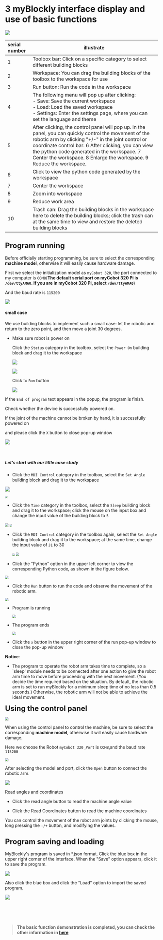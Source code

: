 # 3 myBlockly interface display and use of basic functions

<img src="../../../../resources/5-BasicApplication/5.2.1/pi/img/interface/1.png" />





| serial number | illustrate                                                   |
| :------------ | ------------------------------------------------------------ |
| 1             | Toolbox bar: Click on a specific category to select different building blocks |
| 2             | Workspace: You can drag the building blocks of the toolbox to the workspace for use |
| 3             | Run button: Run the code in the workspace                    |
| 4             | The following menu will pop up after clicking:<br /> - Save: Save the current workspace<br /> - Load: Load the saved workspace<br /> - Settings: Enter the settings page, where you can set the language and theme |
| 5             | After clicking, the control panel will pop up. In the panel, you can quickly control the movement of the robotic arm by clicking "+/-" in the joint control or coordinate control bar. 6 After clicking, you can view the python code generated in the workspace. 7 Center the workspace. 8 Enlarge the workspace. 9 Reduce the workspace. |
| 6             | Click to view the python code generated by the workspace     |
| 7             | Center the workspace                                         |
| 8             | Zoom into workspace                                          |
| 9             | Reduce work area                                             |
| 10            | Trash can: Drag the building blocks in the workspace here to delete the building blocks; click the trash can at the same time to view and restore the deleted building blocks |





## **<font size=5>Program running</font>**

Before officially starting programming, be sure to select the corresponding **machine model**, otherwise it will easily cause hardware damage.

First  we select the initialization model as `myCobot 320`, the port connected to my computer is `COM8`(**The default serial port on myCobot 320 Pi is `/dev/ttyAMA0`. If you are in myCobot 320 Pi, select  `/dev/ttyAMA0`**)

And the baud rate is `115200`

![](../../../../resources/5-BasicApplication/5.2.1/pi/img/interface/2.png)



#### small case

We use building blocks to implement such a small case: let the robotic arm return to the zero point, and then move a joint 30 degrees.

- Make sure robot is power on

  Click the `Status` category in the toolbox, select the `Power On` building block and drag it to the workspace

  ![](../../../../resources/5-BasicApplication/5.2.1/pi/img/power_on1.png)





  ![](../../../../resources/5-BasicApplication/5.2.1/pi/img/power_on2.png)



  Click to `Run` button

  ![](../../../../resources/5-BasicApplication/5.2.1/pi/img/power_on3.png)



If the `End of program` text appears in the popup, the program is finish.

Check whether the device is successfully powered on.

If the joint of the machine cannot be broken by hand, it is successfully powered on



and please click the `X` button to close  pop-up window

![](../../../../resources/5-BasicApplication/5.2.1/pi/img/power_on_finish.png)

​



##### Let's start with our little case study

- Click the `MDI Control` category in the toolbox, select the `Set Angle` building block and drag it to the workspace

![](../../../../resources/5-BasicApplication/5.2.1/pi/img/interface/小案例1.png)

<img src="../../../../resources/5-BasicApplication/5.2.1/pi/img/interface/小案例2.png" style="zoom:50%;" />

- Click the `Time` category in the toolbox, select the `Sleep` building block and drag it to the workspace; click the mouse on the input box and change the input value of the building block to `5`

<img src="../../../../resources/5-BasicApplication/5.2.1/pi/img/interface/小案例3.png" style="zoom:67%;" />

<img src="../../../../resources/5-BasicApplication/5.2.1/pi/img/interface/小案例4.png" style="zoom: 50%;" />

- Click the `MDI Control` category in the toolbox again, select the `Set Angle` building block and drag it to the workspace; at the same time, change the input value of `J1` to 30

  <img src="../../../../resources/5-BasicApplication/5.2.1/pi/img/interface/小案例5.png" style="zoom: 50%;" />



  <img src="../../../../resources/5-BasicApplication/5.2.1/pi/img/interface/小案例6.png" style="zoom: 67%;" />





- Click the "Python" option in the upper left corner to view the corresponding Python code, as shown in the figure below.

<img src="../../../../resources/5-BasicApplication/5.2.1/pi/img/interface/小案例代码.png" style="zoom:67%;" />



- Click the `Run` button to run the code and observe the movement of the robotic arm.

<img src="../../../../resources/5-BasicApplication/5.2.1/pi/img/interface/run.png" style="zoom:67%;" />



- Program is running

  <img src="../../../../resources/5-BasicApplication/5.2.1/pi/img/interface/run1.png" style="zoom:67%;" />

- The program ends

  <img src="../../../../resources/5-BasicApplication/5.2.1/pi/img/interface/run2.png" style="zoom:67%;" />



- Click the `x` button in the upper right corner of the run pop-up window to close the pop-up window



**Notice**:

- The program to operate the robot arm takes time to complete, so a `sleep' module needs to be connected after one action to give the robot arm time to move before proceeding with the next movement. (You decide the time required based on the situation. By default, the robotic arm is set to run myBlockly for a minimum sleep time of no less than 0.5 seconds.) Otherwise, the robotic arm will not be able to achieve the ideal movement.



**<font size=5>Using the control panel</font>**



<img src="../../../../resources/5-BasicApplication/5.2.1/pi/img/interface/open_qm.png" style="zoom:67%;" />







When using the control panel to control the machine, be sure to select the corresponding **machine model**, otherwise it will easily cause hardware damage.



Here we choose the Robot `myCobot 320` ,`Port` is `COM8`,and the baud rate `115200`

<img src="../../../../resources/5-BasicApplication/5.2.1/pi/img/interface/qm.png" style="zoom: 67%;" />



After selecting the model and port, click the `Open` button to connect the robotic arm.

![](../../../../resources/5-BasicApplication/5.2.1/pi/img/interface/open.png)

Read angles and coordinates

- Click the read angle button to read the machine angle value

- Click the Read Coordinates button to read the machine coordinates



You can control the movement of the robot arm joints by clicking the mouse, long pressing the `-/+` button, and modifying the values.





## **<font size=5>Program saving and loading</font>**

MyBlockly's program is saved in *.json format. Click the blue box in the upper right corner of the interface. When the "Save" option appears, click it to save the program.

<img src="../../../../resources/5-BasicApplication/5.2.1/pi/img/interface/save.png" />





Also click the blue box and click the "Load" option to import the saved program.

<img src="../../../../resources/5-BasicApplication/5.2.1/pi/img/interface/load.png" />

<br/>
<br/>
<br/>
<br/>
<br/>


>**The basic function demonstration is completed, you can check the other information in [here](https://download-elephantrobotics.oss-cn-shenzhen.aliyuncs.com/software/myblockly/README/myblockly%E4%BD%BF%E7%94%A8%E8%AF%B4%E6%98%8E%E4%B9%A6-en.pdf)**
